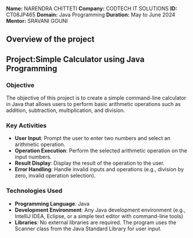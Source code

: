 **Name:** NARENDRA CHITTETI
**Company:** CODTECH IT SOLUTIONS
**ID:** CT08JP465
**Domain:** Java Programming
**Duration:** May to June 2024
**Mentor:** SRAVANI GOUNI

## Overview of the project

## Project:Simple Calculator using Java Programming

### Objective
The objective of this project is to create a simple command-line calculator in Java that allows users to perform basic arithmetic operations such as addition, subtraction, multiplication, and division.

### Key Activities
- **User Input**: Prompt the user to enter two numbers and select an arithmetic operation.
- **Operation Execution**: Perform the selected arithmetic operation on the input numbers.
- **Result Display**: Display the result of the operation to the user.
- **Error Handling**: Handle invalid inputs and operations (e.g., division by zero, invalid operation selection).
  
### Technologies Used
- **Programming Language**: Java
- **Development Environment**: Any Java development environment (e.g., IntelliJ IDEA, Eclipse, or a simple text editor with command-line tools)
- **Libraries**: No external libraries are required. The program uses the Scanner class from the Java Standard Library for user input.
